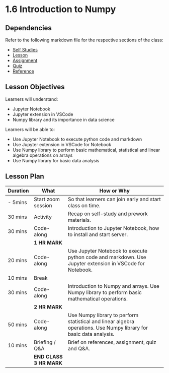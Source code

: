 # 1.6 Introduction to Numpy

## Dependencies

Refer to the following markdown file for the respective sections of the class:

- [Self Studies](./studies.md)
- [Lesson](./lesson.md)
- [Assignment](./assignment.md)
- [Quiz](./quiz.md)
- [Reference](./reference.md)

## Lesson Objectives

Learners will understand:

- Jupyter Notebook
- Jupyter extension in VSCode
- Numpy library and its importance in data science

Learners will be able to:

- Use Jupyter Notebook to execute python code and markdown
- Use Jupyter extension in VSCode for Notebook
- Use Numpy library to perform basic mathematical, statistical and linear algebra operations on arrays
- Use Numpy library for basic data analysis

## Lesson Plan

| Duration | What                    | How or Why                                                                                                         |
| -------- | ----------------------- | ------------------------------------------------------------------------------------------------------------------ |
| - 5mins  | Start zoom session      | So that learners can join early and start class on time.                                                           |
| 30 mins  | Activity                | Recap on self-study and prework materials.                                                                         |
| 30 mins  | Code-along              | Introduction to Jupyter Notebook, how to install and start server.                                                 |
|          | **1 HR MARK**           |
| 20 mins  | Code-along              | Use Jupyter Notebook to execute python code and markdown. Use Jupyter extension in VSCode for Notebook.            |
| 10 mins  | Break                   |                                                                                                                    |
| 30 mins  | Code-along              | Introduction to Numpy and arrays. Use Numpy library to perform basic mathematical operations.                      |
|          | **2 HR MARK**           |
| 50 mins  | Code-along              | Use Numpy library to perform statistical and linear algebra operations. Use Numpy library for basic data analysis. |
| 10 mins  | Briefing / Q&A          | Brief on references, assignment, quiz and Q&A.                                                                     |
|          | **END CLASS 3 HR MARK** |
